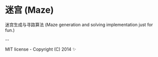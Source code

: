 迷宫 (Maze)
===========

迷宫生成与寻路算法
(Maze generation and solving implementation just for fun.)

--

MIT license - Copyright (C) 2014 :sparkles:

